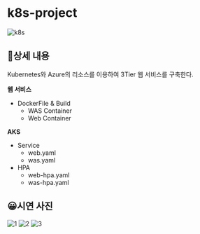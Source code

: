 # k8s-project

![k8s](https://user-images.githubusercontent.com/73948888/236828371-804903b8-497f-46bf-965c-14a196d5284e.png)
## 📖상세 내용

Kubernetes와 Azure의 리소스를 이용하여 3Tier 웹 서비스를 구축한다.

**웹 서비스**

- DockerFile & Build
    - WAS Container
    - Web Container

**AKS**

- Service
    - web.yaml
    - was.yaml
- HPA
    - web-hpa.yaml
    - was-hpa.yaml

## 😀시연 사진
![1](https://user-images.githubusercontent.com/73948888/236828355-347007ad-0dd7-4cba-a8b6-f542db083843.png)
![2](https://user-images.githubusercontent.com/73948888/236828365-892ab84a-5b6a-4156-8d6d-001d5ee6106f.png)
![3](https://user-images.githubusercontent.com/73948888/236828367-126fadaf-d948-4ac5-8dc5-dc76279d56e9.png)

